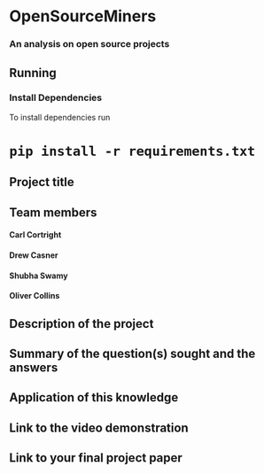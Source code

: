 # OpenSourceMiners

### An analysis on open source projects

## Running 

### Install Dependencies

To install dependencies run 

``` pip install -r requirements.txt ```
=======
## Project title
## Team members
#### Carl Cortright
#### Drew Casner
#### Shubha Swamy
#### Oliver Collins 
## Description of the project
## Summary of the question(s) sought and the answers
## Application of this knowledge
## Link to the video demonstration
## Link to your final project paper

